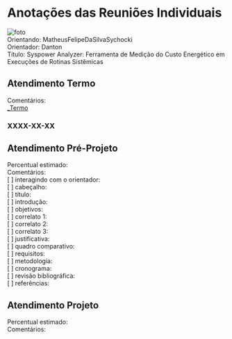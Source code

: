 # Anotações das Reuniões Individuais  

![foto](foto.png "foto")  
Orientando: MatheusFelipeDaSilvaSychocki  
Orientador: Danton  
Título: Syspower Analyzer: Ferramenta de Medição do Custo Energético em Execuções de Rotinas Sistêmicas  

## Atendimento Termo  

Comentários:  
[_Termo](_Termo.pdf "_Termo")  

### XXXX-XX-XX

## Atendimento Pré-Projeto  

Percentual estimado:  
Comentários:  
[ ] interagindo com o orientador:  
[ ] cabeçalho:  
[ ] título:  
[ ] introdução:  
[ ] objetivos:  
[ ] correlato 1:  
[ ] correlato 2:  
[ ] correlato 3:  
[ ] justificativa:  
[ ] quadro comparativo:  
[ ] requisitos:  
[ ] metodologia:  
[ ] cronograma:  
[ ] revisão bibliográfica:  
[ ] referências:  

## Atendimento Projeto  

Percentual estimado:  
Comentários:  

